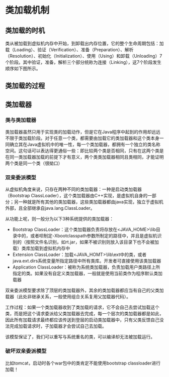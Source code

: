 # 类加载机制

## 类加载的时机

类从被加载到虚拟机内存中开始，到卸载出内存位置，它的整个生命周期包括：加载（Loading）、验证（Verification）、准备（Preparation）、解析（Resolution）、初始化（Initialization）、使用（Using）和卸载（Unloading）7个阶段。其中验证，准备，解析三个部分统称为连接（Linking），这7个阶段发生顺序如下图所示。

## 类加载的过程

## 类加载器

### 类与类加载器

类加载器虽然只用于实现类的加载动作，但是它在Java程序中起到的作用却远远不限于类加载阶段。对于任意一个类，都需要由加载它的类加载器和这个类本身一同确立其在Java虚拟机中的唯一性，每一个类加载器，都拥有一个独立的类名称空间。这句话可以表达得更通俗一些：即比较两个类是否相同，只有在这两个类是在同一类加载器加载的前提下才有意义，两个类类加载器相同且类相同，才能证明两个类是同一个类（很拗口）

### 双亲委派模型

从虚拟机角度来说，只存在两种不同的类加载器：一种是启动类加载器（Bootstrap ClassLoader），这个类加载器由C++实现，是虚拟机自身的一部分；另一种就是所有其他的类加载器，这些类加载器都由java实现，独立于虚拟机外部，且全部继承自java.lang.ClassLoader。

从功能上呢，则一般分为以下3种系统提供的类加载器：

- Bootstrap ClassLoader：这个类加载器负责将存放在<JAVA_HOME>\lib目录中的，或者呗制定-Xbootclasspath参数所制定的路径中，并且是虚拟机识别的（按照文件名识别，如rt.jar，如果不被识别则放入该目录下也不会被加载）类库加载到虚拟机内存中
- Extension ClassLoader：加载<JAVA_HOMT>\lib\ext中的类，或者java.ext.dirs系统变量所指定路径中所有类库。开发者可直接使用该类加载器
- Application ClassLoader：被称为系统类加载器，负责加载用户类路径上所指定的类。如果没有自定义类加载器，一般就是使用当前类作为程序默认类加载器

双亲委派模型要求除了顶层的类加载器外，其余的类加载器都应当有自己的父类加载器（此处非继承关系，一般使用组合关系复用父加载器代码）。

工作过程：如果一个类加载器收到了类加载的请求，它不会自己去尝试加载这个类，而是把这个请求委派给父类加载器去完成，每一个层次的类加载器都是如此，因此所有加载请求最终都应该传送到登层的启动类加载器中，只有父类反馈自己没法完成加载请求时，子加载器才会尝试自己去加载。

该模型保证了，我们可以重写与系统重名的类，可以编译却无法被加载运行。

### 破坏双亲委派模型

比如tomcat，启动时各个war包中的类肯定不能使用bootstrap classloader进行加载！











